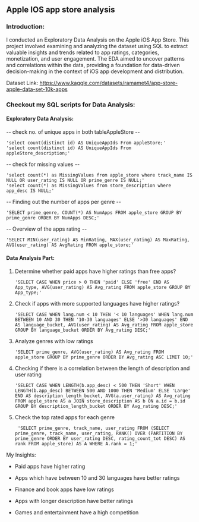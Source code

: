 ## Apple IOS app store analysis

### Introduction:

I conducted an Exploratory Data Analysis on the Apple iOS App Store. This project involved examining and analyzing the dataset using SQL to extract valuable insights and trends related to app ratings, categories, monetization, and user engagement. The EDA aimed to uncover patterns and correlations within the data, providing a foundation for data-driven decision-making in the context of iOS app development and distribution.

Dataset Link: https://www.kaggle.com/datasets/ramamet4/app-store-apple-data-set-10k-apps
  
### Checkout my SQL scripts for Data Analysis:

#### Exploratory Data Analysis:

-- check no. of unique apps in both tableAppleStore --


    'select count(distinct id) AS UniqueAppIds From appleStore;'
    'select count(distinct id) AS UniqueAppIds From appleStore_description;'

-- check for missing values --

    'select count(*) as MissingValues from apple_store where track_name IS NULL OR user_rating IS NULL OR prime_genre IS NULL;'
    'select count(*) as MissingValues from store_description where app_desc IS NULL;'
    
-- Finding out the number of apps per genre --

    'SELECT prime_genre, COUNT(*) AS NumApps FROM apple_store GROUP BY prime_genre ORDER BY NumApps DESC;'

-- Overview of the apps rating --

    'SELECT MIN(user_rating) AS MinRating, MAX(user_rating) AS MaxRating, AVG(user_rating) AS AvgRating FROM apple_store;'

#### Data Analysis Part:

1. Determine whether paid apps have higher ratings than free apps?

       'SELECT CASE WHEN price > 0 THEN 'paid' ELSE 'free' END AS App_type, AVG(user_rating) AS Avg_rating FROM apple_store GROUP BY App_type;'

2. Check if apps with more supported languages have higher ratings?

       'SELECT CASE WHEN lang.num < 10 THEN '< 10 languages' WHEN lang.num BETWEEN 10 AND 30 THEN '10-30 languages' ELSE '>30 languages' END AS language_bucket, AVG(user_rating) AS Avg_rating FROM apple_store GROUP BY language_bucket ORDER BY Avg_rating DESC;'

3. Analyze genres with low ratings

       'SELECT prime_genre, AVG(user_rating) AS Avg_rating FROM apple_store GROUP BY prime_genre ORDER BY Avg_rating ASC LIMIT 10;'

4. Checking if there is a correlation between the length of description and user rating

       'SELECT CASE WHEN LENGTH(b.app_desc) < 500 THEN 'Short' WHEN LENGTH(b.app_desc) BETWEEN 500 AND 1000 THEN 'Medium' ELSE 'Large' END AS description_length_bucket, AVG(a.user_rating) AS Avg_rating FROM apple_store AS a JOIN store_description AS b ON a.id = b.id GROUP BY description_length_bucket ORDER BY Avg_rating DESC;'

5. Check the top rated apps for each genre

        'SELECT prime_genre, track_name, user_rating FROM (SELECT prime_genre, track_name, user_rating, RANK() OVER (PARTITION BY prime_genre ORDER BY user_rating DESC, rating_count_tot DESC) AS rank FROM apple_store) AS A WHERE A.rank = 1;'

My Insights:

- Paid apps have higher rating

- Apps which have between 10 and 30 languages have better ratings

- Finance and book apps have low ratings

- Apps with longer description have better ratings

- Games and entertainment have a high competition












    
